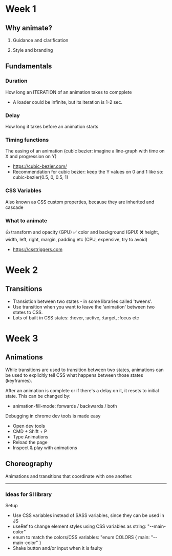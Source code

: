 # Week 1

## Why animate?

1. Guidance and clarification

2. Style and branding

## Fundamentals

### Duration

How long an ITERATION of an animation takes to compplete

- A loader could be infinite, but its iteration is 1-2 sec.

### Delay

How long it takes before an animation starts

### Timing functions

The easing of an animation (cubic bezier: imagine a line-graph with time on X and progression on Y)

- https://cubic-bezier.com/
- Recommendation for cubic bezier: keep the Y values on 0 and 1 like so: cubic-bezier(0.5, 0, 0.5, 1)

### CSS Variables

Also known as CSS custom properties, because they are inherited and cascade

### What to animate

👍 transform and opacity (GPU)
✅ color and background (GPU)
❌ height, width, left, right, margin, padding etc (CPU, expensive, try to avoid)

- https://csstriggers.com

# Week 2

## Transitions

- Transistion between two states - in some libraries called 'tweens'.
- Use transition when you want to leave the 'animation' between two states to CSS.
- Lots of built in CSS states: :hover, :active, :target, :focus etc

# Week 3

## Animations

While transitions are used to transition between two states, animations can be used to explicitly tell CSS what happens between those states (keyframes).

After an animation is complete or if there's a delay on it, it resets to initial state. This can be changed by:

- animation-fill-mode: forwards / backwards / both

Debugging in chrome dev tools is made easy

- Open dev tools
- CMD + Shift + P
- Type Animations
- Reload the page
- Inspect & play with animations

## Choreography

Animations and transitions that coordinate with one another.

---

### Ideas for Sl library

Setup

- Use CSS variables instead of SASS variables, since they can be used in JS
- useRef to change element styles using CSS variables as string: "--main-color"
- enum to match the colors/CSS variables: "enum COLORS { main: "--main-color" }
- Shake button and/or input when it is faulty
